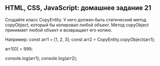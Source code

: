 ## HTML, CSS, JavaScript: домашнее задание 21

Создайте класс CopyEntity. У него должен быть статический метод copyObject, который бы копировал любой объект. Метод copyObject принимает любой объект и возвращает его копию.

Например:
const arr1 = [1, 2, 3];
const arr2 = CopyEntity.copyObject(arr1);

arr1[0] = 999;

console.log(arr1);
console.log(arr2);